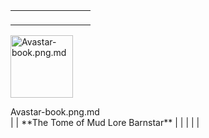 |                                                                        |     |                                   |
|------------------------------------------------------------------------|-----|-----------------------------------|
| <figure>                                                               
 <img src="Avastar-book.png.md" title="Avastar-book.png.md" width="100"  
 alt="Avastar-book.png.md" />                                            
 <figcaption aria-hidden="true">Avastar-book.png.md</figcaption>         
 </figure>                                                               |     | **The Tome of Mud Lore Barnstar** |
|                                                                        |     |                                   |
